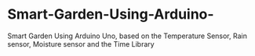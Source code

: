 # Smart-Garden-Using-Arduino-
Smart Garden Using Arduino Uno, based on the Temperature Sensor, Rain sensor, Moisture sensor and the Time Library
